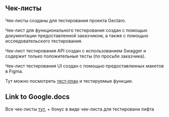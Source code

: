 ## Чек-листы
Чек-листы созданы для тестирования проекта Gectaro.
 
 Чек-лист для функционального тестирования создан с помощью документации предоставленной заказчиком, а также с помощью исследовательского тестирования.

 Чек-лист тестирования API создан с использованием Swagger  и содержит только положительные тесты (по просьбе заказчика).

 Чек-лист тестирования UI создан с помощью предоставленных макетов в Figma.


 Тут можно посмотреть [тест-план](https://docs.google.com/document/d/120aCcGoJaSHojNDuaaBXzmKvk0BQqSXqpMS31AZuynM/edit#heading=h.c3fowce02afe) и тестируемые функции.




## Link to Google.docs 
Все чек-листы [тут.](https://docs.google.com/spreadsheets/d/1vcQxLO1bSwd_j5Pg6HHMxjauD7fd91migpJNRpM9oPc/edit#gid=0) + бонус в виде чек-листа для тестировани лифта


